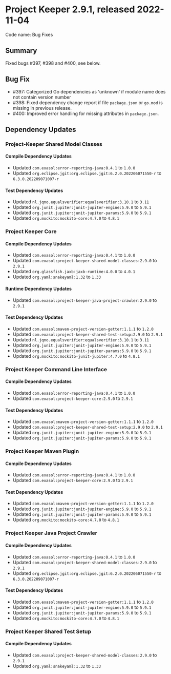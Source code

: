 # Project Keeper 2.9.1, released 2022-11-04

Code name: Bug Fixes

## Summary

Fixed bugs #397, #398 and #400, see below.

## Bug Fix

* #397: Categorized Go dependencies as 'unknown' if module name does not contain version number
* #398: Fixed dependency change report if file `package.json` or `go.mod` is missing in previous release.
* #400: Improved error handling for missing attributes in `package.json`.

## Dependency Updates

### Project-Keeper Shared Model Classes

#### Compile Dependency Updates

* Updated `com.exasol:error-reporting-java:0.4.1` to `1.0.0`
* Updated `org.eclipse.jgit:org.eclipse.jgit:6.2.0.202206071550-r` to `6.3.0.202209071007-r`

#### Test Dependency Updates

* Updated `nl.jqno.equalsverifier:equalsverifier:3.10.1` to `3.11`
* Updated `org.junit.jupiter:junit-jupiter-engine:5.9.0` to `5.9.1`
* Updated `org.junit.jupiter:junit-jupiter-params:5.9.0` to `5.9.1`
* Updated `org.mockito:mockito-core:4.7.0` to `4.8.1`

### Project Keeper Core

#### Compile Dependency Updates

* Updated `com.exasol:error-reporting-java:0.4.1` to `1.0.0`
* Updated `com.exasol:project-keeper-shared-model-classes:2.9.0` to `2.9.1`
* Updated `org.glassfish.jaxb:jaxb-runtime:4.0.0` to `4.0.1`
* Updated `org.yaml:snakeyaml:1.32` to `1.33`

#### Runtime Dependency Updates

* Updated `com.exasol:project-keeper-java-project-crawler:2.9.0` to `2.9.1`

#### Test Dependency Updates

* Updated `com.exasol:maven-project-version-getter:1.1.1` to `1.2.0`
* Updated `com.exasol:project-keeper-shared-test-setup:2.9.0` to `2.9.1`
* Updated `nl.jqno.equalsverifier:equalsverifier:3.10.1` to `3.11`
* Updated `org.junit.jupiter:junit-jupiter-engine:5.9.0` to `5.9.1`
* Updated `org.junit.jupiter:junit-jupiter-params:5.9.0` to `5.9.1`
* Updated `org.mockito:mockito-junit-jupiter:4.7.0` to `4.8.1`

### Project Keeper Command Line Interface

#### Compile Dependency Updates

* Updated `com.exasol:error-reporting-java:0.4.1` to `1.0.0`
* Updated `com.exasol:project-keeper-core:2.9.0` to `2.9.1`

#### Test Dependency Updates

* Updated `com.exasol:maven-project-version-getter:1.1.1` to `1.2.0`
* Updated `com.exasol:project-keeper-shared-test-setup:2.9.0` to `2.9.1`
* Updated `org.junit.jupiter:junit-jupiter-engine:5.9.0` to `5.9.1`
* Updated `org.junit.jupiter:junit-jupiter-params:5.9.0` to `5.9.1`

### Project Keeper Maven Plugin

#### Compile Dependency Updates

* Updated `com.exasol:error-reporting-java:0.4.1` to `1.0.0`
* Updated `com.exasol:project-keeper-core:2.9.0` to `2.9.1`

#### Test Dependency Updates

* Updated `com.exasol:maven-project-version-getter:1.1.1` to `1.2.0`
* Updated `org.junit.jupiter:junit-jupiter-engine:5.9.0` to `5.9.1`
* Updated `org.junit.jupiter:junit-jupiter-params:5.9.0` to `5.9.1`
* Updated `org.mockito:mockito-core:4.7.0` to `4.8.1`

### Project Keeper Java Project Crawler

#### Compile Dependency Updates

* Updated `com.exasol:error-reporting-java:0.4.1` to `1.0.0`
* Updated `com.exasol:project-keeper-shared-model-classes:2.9.0` to `2.9.1`
* Updated `org.eclipse.jgit:org.eclipse.jgit:6.2.0.202206071550-r` to `6.3.0.202209071007-r`

#### Test Dependency Updates

* Updated `com.exasol:maven-project-version-getter:1.1.1` to `1.2.0`
* Updated `org.junit.jupiter:junit-jupiter-engine:5.9.0` to `5.9.1`
* Updated `org.junit.jupiter:junit-jupiter-params:5.9.0` to `5.9.1`
* Updated `org.mockito:mockito-core:4.7.0` to `4.8.1`

### Project Keeper Shared Test Setup

#### Compile Dependency Updates

* Updated `com.exasol:project-keeper-shared-model-classes:2.9.0` to `2.9.1`
* Updated `org.yaml:snakeyaml:1.32` to `1.33`
